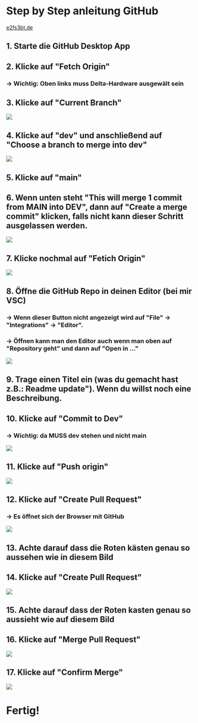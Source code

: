 # Step by Step anleitung GitHub

[e2fs3bt.de](https://e2fs3bt.de/)


## 1. Starte die GitHub Desktop App

## 2. Klicke auf "Fetch Origin"
###     -> Wichtig: Oben links muss Delta-Hardware ausgewält sein

## 3. Klicke auf "Current Branch"
![](/readmebilder/Bild_1.png)



## 4. Klicke auf "dev" und anschließend auf "Choose a branch to merge into dev"
![](/readmebilder/Bild_2.png)



## 5. Klicke auf "main"

## 6. Wenn unten steht "This will merge 1 commit from MAIN into DEV", dann auf "Create a merge commit" klicken, falls nicht kann dieser Schritt ausgelassen werden.
![](/readmebilder/Bild_3.png)



## 7. Klicke nochmal auf "Fetich Origin"
![](/readmebilder/Bild_4.png)



## 8. Öffne die GitHub Repo in deinen Editor (bei mir VSC)
### -> Wenn dieser Button nicht angezeigt wird auf "File" -> "Integrations" -> "Editor".
### -> Öffnen kann man den Editor auch wenn man oben auf "Repository geht" und dann auf "Open in ..."
![](/readmebilder/Bild_5.png)



## 9. Trage einen Titel ein (was du gemacht hast z.B.: Readme update"). Wenn du willst noch eine Beschreibung.
## 

## 10. Klicke auf "Commit to Dev"
### -> Wichtig: da MUSS dev stehen und nicht main
![](/readmebilder/Bild_6.png)



## 11. Klicke auf "Push origin"
![](/readmebilder/Bild_7.png)



## 12. Klicke auf "Create Pull Request"
### -> Es öffnet sich der Browser mit GitHub
![](/readmebilder/Bild_8.png)



## 13. Achte darauf dass die Roten kästen genau so aussehen wie in diesem Bild

## 14. Klicke auf "Create Pull Request"
![](/readmebilder/Bild_9.png)



## 15. Achte darauf dass der Roten kasten genau so aussieht wie auf diesem Bild

## 16. Klicke auf "Merge Pull Request"
![](/readmebilder/Bild_10.png)



## 17. Klicke auf "Confirm Merge"
![](/readmebilder/Bild_11.png)


# Fertig!